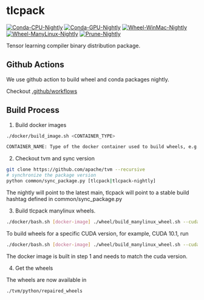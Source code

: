 # tlcpack

[![Conda-CPU-Nightly](https://github.com/tlc-pack/tlcpack/workflows/Conda-CPU-Nightly/badge.svg)](https://github.com/tlc-pack/tlcpack/actions?query=workflow%3AConda-CPU-Nightly)
[![Conda-GPU-Nightly](https://github.com/tlc-pack/tlcpack/workflows/Conda-GPU-Nightly/badge.svg)](https://github.com/tlc-pack/tlcpack/actions?query=workflow%3AConda-GPU-Nightly)
[![Wheel-WinMac-Nightly](https://github.com/tlc-pack/tlcpack/workflows/Wheel-WinMac-Nightly/badge.svg)](https://github.com/tlc-pack/tlcpack/actions?query=workflow%3AWheel-WinMac-Nightly)
[![Wheel-ManyLinux-Nightly](https://github.com/tlc-pack/tlcpack/workflows/Wheel-Manylinux-Nightly/badge.svg)](https://github.com/tlc-pack/tlcpack/actions?query=workflow%3AWheel-Manylinux-Nightly)
[![Prune-Nightly](https://github.com/tlc-pack/tlcpack/workflows/Prune-Nightly/badge.svg)](https://github.com/tlc-pack/tlcpack/actions?query=workflow%3APrune-Nightly)

Tensor learning compiler binary distribution package.

## Github Actions

We use github action to build wheel and conda packages nightly.

Checkout [.github/workflows](.github/workflows)


## Build Process

1. Build docker images

```bash
./docker/build_image.sh <CONTAINER_TYPE>

CONTAINER_NAME: Type of the docker container used to build wheels, e.g., (cpu|cu100|cu101|cu102)
```

2. Checkout tvm and sync version

```bash
git clone https://github.com/apache/tvm --recursive
# synchronize the package version
python common/sync_package.py [tlcpack|tlcpack-nightly]
```

The nightly will point to the latest main, tlcpack
will point to a stable build hashtag defined in common/sync_package.py


3. Build tlcpack manylinux wheels.

```bash
./docker/bash.sh [docker-image] ./wheel/build_manylinux_wheel.sh --cuda none
```

To build wheels for a specific CUDA version, for example, CUDA 10.1, run

```bash
./docker/bash.sh [docker-image] ./wheel/build_manylinux_wheel.sh --cuda 10.1
```

The docker image is built in step 1 and needs to match the cuda version.

4. Get the wheels

The wheels are now available in
```bash
./tvm/python/repaired_wheels
```
